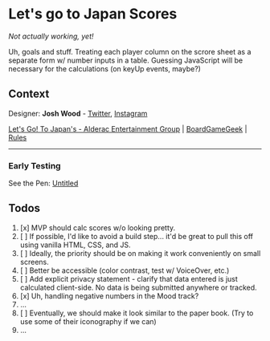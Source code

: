 # Let's go to Japan Scores

_Not actually working, yet!_

Uh, goals and stuff. 
Treating each player column on the scrore sheet as a separate form w/ number inputs in a table. Guessing JavaScript will be necessary for the calculations (on keyUp events, maybe?)

## Context

Designer: **Josh Wood** - [Twitter](https://twitter.com/sirjoshwood), [Instagram](https://www.instagram.com/sirjoshwood/)

[Let's Go! To Japan's - Alderac Entertainment Group]() | [BoardGameGeek](https://boardgamegeek.com/boardgame/368173/lets-go-japan) | [Rules](https://www.alderac.com/wp-content/uploads/2024/02/2024-02-LGTJ-Rulebook-.pdf)

---

### Early Testing

See the Pen: [Untitled](https://codepen.io/bishless/pen/PogNPLE)

## Todos

1. [x] MVP should calc scores w/o looking pretty.
1. [ ] If possible, I'd like to avoid a build step... it'd be great to pull this off using vanilla HTML, CSS, and JS.
1. [ ] Ideally, the priority should be on making it work conveniently on small screens.
1. [ ] Better be accessible (color contrast, test w/ VoiceOver, etc.)
1. [ ] Add explicit privacy statement - clarify that data entered is just calculated client-side. No data is being submitted anywhere or tracked.
1. [x] Uh, handling negative numbers in the Mood track?
1. ...
1. [ ] Eventually, we should make it look similar to the paper book. (Try to use some of their iconography if we can)
1. ...
